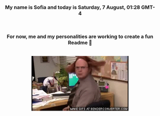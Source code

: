 


<div align="center">
<h3 >My name is Sofia and today is Saturday, 7 August, 01:28 GMT-4</h3><br>
<h3 >For now, me and my personalities are working to create a fun Readme 👋
</h3><br>
<img src='img/dwight.gif' alt='working...'/>
</div>
